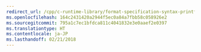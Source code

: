 ```yaml
---
redirect_url: /cpp/c-runtime-library/format-specification-syntax-printf-and-wprintf-functions#precision
ms.openlocfilehash: 164c2431420a2944f5ec0a84a7fbb58c058926e2
ms.sourcegitcommit: 795a1c7ec1bfdca811c4041832e3e0aaef2e0397
ms.translationtype: HT
ms.contentlocale: ja-JP
ms.lasthandoff: 02/21/2018
---
```


